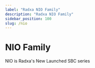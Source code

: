 ```yaml
---
label: "Radxa NIO Family"
description: "Radxa NIO Family"
sidebar_position: 100
slug: /nio
---
```


# NIO Family

NIO is Radxa's New Launched SBC series

<!-- <DocCardList /> -->
